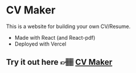 # CV Maker

This is a website for building your own CV/Resume.
- Made with React (and React-pdf)
- Deployed with Vercel

## Try it out here 👉🏽 [CV Maker](https://cv-maker-lac-eight.vercel.app/)
